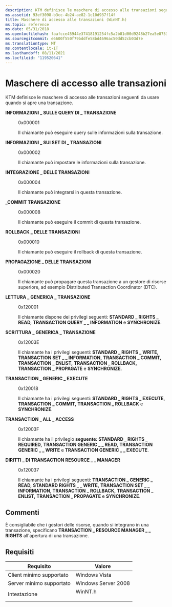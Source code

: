 ```yaml
---
description: KTM definisce le maschere di accesso alle transazioni seguenti da usare quando si apre una transazione.
ms.assetid: 93ef3098-b3cc-4b24-ae82-1c10d937f14f
title: Maschere di accesso alle transazioni (WinNT.h)
ms.topic: reference
ms.date: 05/31/2018
ms.openlocfilehash: faafcce45944e37418191254fc5a2b81d00d9248b27ea5e8753fe8e34a734754
ms.sourcegitcommit: e6600f550f79bddfe58bd4696ac50dd52cb03d7e
ms.translationtype: MT
ms.contentlocale: it-IT
ms.lasthandoff: 08/11/2021
ms.locfileid: "119520641"
---
```

# <a name="transaction-access-masks"></a>Maschere di accesso alle transazioni

KTM definisce le maschere di accesso alle transazioni seguenti da usare quando si apre una transazione.

<dl> <dt>

<span id="TRANSACTION_QUERY_INFORMATION"></span><span id="transaction_query_information"></span>**INFORMAZIONI \_ SULLE QUERY DI \_ TRANSAZIONE**
</dt> <dd> <dl> <dt>

0x000001
</dt> <dt>



Il chiamante può eseguire query sulle informazioni sulla transazione.


</dt> </dl> </dd> <dt>

<span id="TRANSACTION_SET_INFORMATION"></span><span id="transaction_set_information"></span>**INFORMAZIONI \_ SUI SET DI \_ TRANSAZIONI**
</dt> <dd> <dl> <dt>

0x000002
</dt> <dt>



Il chiamante può impostare le informazioni sulla transazione.


</dt> </dl> </dd> <dt>

<span id="TRANSACTION_ENLIST"></span><span id="transaction_enlist"></span>**INTEGRAZIONE \_ DELLE TRANSAZIONI**
</dt> <dd> <dl> <dt>

0x000004
</dt> <dt>



Il chiamante può integrarsi in questa transazione.


</dt> </dl> </dd> <dt>

<span id="TRANSACTION_COMMIT"></span><span id="transaction_commit"></span>**\_COMMIT TRANSAZIONE**
</dt> <dd> <dl> <dt>

0x000008
</dt> <dt>



Il chiamante può eseguire il commit di questa transazione.


</dt> </dl> </dd> <dt>

<span id="TRANSACTION_ROLLBACK"></span><span id="transaction_rollback"></span>**ROLLBACK \_ DELLE TRANSAZIONI**
</dt> <dd> <dl> <dt>

0x000010
</dt> <dt>



Il chiamante può eseguire il rollback di questa transazione.


</dt> </dl> </dd> <dt>

<span id="TRANSACTION_PROPAGATE"></span><span id="transaction_propagate"></span>**PROPAGAZIONE \_ DELLE TRANSAZIONI**
</dt> <dd> <dl> <dt>

0x000020
</dt> <dt>



Il chiamante può propagare questa transazione a un gestore di risorse superiore, ad esempio Distributed Transaction Coordinator (DTC).


</dt> </dl> </dd> <dt>

<span id="TRANSACTION_GENERIC_READ"></span><span id="transaction_generic_read"></span>**LETTURA \_ GENERICA \_ TRANSAZIONE**
</dt> <dd> <dl> <dt>

0x120001
</dt> <dt>



Il chiamante dispone dei privilegi seguenti: **STANDARD \_ RIGHTS \_ READ,** **TRANSACTION QUERY \_ \_ INFORMATION** e **SYNCHRONIZE**.


</dt> </dl> </dd> <dt>

<span id="TRANSACTION_GENERIC_WRITE"></span><span id="transaction_generic_write"></span>**SCRITTURA \_ GENERICA \_ TRANSAZIONE**
</dt> <dd> <dl> <dt>

0x12003E
</dt> <dt>



Il chiamante ha i privilegi seguenti: **STANDARD \_ RIGHTS \_ WRITE,** **TRANSACTION SET \_ \_ INFORMATION,** **TRANSACTION \_ COMMIT,** **TRANSACTION \_ ENLIST,** **TRANSACTION \_ ROLLBACK,** **TRANSACTION \_ PROPAGATE** e **SYNCHRONIZE**.


</dt> </dl> </dd> <dt>

<span id="TRANSACTION_GENERIC_EXECUTE"></span><span id="transaction_generic_execute"></span>**TRANSACTION \_ GENERIC \_ EXECUTE**
</dt> <dd> <dl> <dt>

0x120018
</dt> <dt>



Il chiamante ha i privilegi seguenti: **STANDARD \_ RIGHTS \_ EXECUTE,** **TRANSACTION \_ COMMIT,** **TRANSACTION \_ ROLLBACK** e **SYNCHRONIZE**.


</dt> </dl> </dd> <dt>

<span id="TRANSACTION_ALL_ACCESS"></span><span id="transaction_all_access"></span>**TRANSACTION \_ ALL \_ ACCESS**
</dt> <dd> <dl> <dt>

0x12003F
</dt> <dt>



Il chiamante ha il privilegio **seguente: STANDARD \_ RIGHTS \_ REQUIRED,** **TRANSACTION GENERIC \_ \_ READ,** **TRANSACTION GENERIC \_ \_ WRITE** e **TRANSACTION GENERIC \_ \_ EXECUTE**.


</dt> </dl> </dd> <dt>

<span id="TRANSACTION_RESOURCE_MANAGER_RIGHTS"></span><span id="transaction_resource_manager_rights"></span>**DIRITTI \_ DI TRANSACTION RESOURCE \_ \_ MANAGER**
</dt> <dd> <dl> <dt>

0x120037
</dt> <dt>



Il chiamante ha i privilegi seguenti: **TRANSACTION \_ GENERIC \_ READ,** **STANDARD RIGHTS \_ \_ WRITE,** **TRANSACTION SET \_ \_ INFORMATION, TRANSACTION** **\_ ROLLBACK,** **TRANSACTION \_ ENLIST,** **TRANSACTION \_ PROPAGATE** e **SYNCHRONIZE**.


</dt> </dl> </dd> </dl>

## <a name="remarks"></a>Commenti

È consigliabile che i gestori delle risorse, quando si integrano in una transazione, specificano **TRANSACTION \_ RESOURCE MANAGER \_ \_ RIGHTS** all'apertura di una transazione.

## <a name="requirements"></a>Requisiti



| Requisito | Valore |
|-------------------------------------|------------------------------------------------------------------------------------|
| Client minimo supportato<br/> | Windows Vista<br/>                                                           |
| Server minimo supportato<br/> | Windows Server 2008<br/>                                                     |
| Intestazione<br/>                   | <dl> <dt>WinNT.h</dt> </dl> |



 

 




